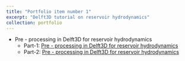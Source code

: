 ```yaml
---
title: "Portfolio item number 1"
excerpt: "Delft3D tutorial on reservoir hydrodynamics"
collection: portfolio
---
```

* Pre - processing in Delft3D for reservoir hydrodynamics
  * Part-1: [Pre - processing in Delft3D for reservoir hydrodynamics](https://youtu.be/KCGg9vQ3LgM) 
  * Part-2: [Pre - processing in Delft3D for reservoir hydrodynamics](https://youtu.be/3IidO34u1oQ)

